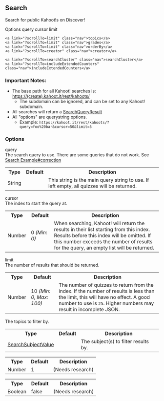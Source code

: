 ## Search
Search for public Kahoot!s on Discover!

<div class="navigation">
  <div>
    <span>Options</span>
    <a link="?scrollTo=query" class="nav">query</a>
    <a link="?scrollTo=cursor" class="nav">cursor</a>
    <a link="?scrollTo=limit" class="nav">limit</a>

    <a link="?scrollTo=limit" class="nav">topics</a>
    <a link="?scrollTo=limit" class="nav">grades</a>
    <a link="?scrollTo=limit" class="nav">orderBy</a>
    <a link="?scrollTo=creator" class="nav">creator</a>

    <a link="?scrollTo=searchCluster" class="nav">searchCluster</a>
    <a link="?scrollTo=includeExtendedCounters" class="nav">includeExtendedCounters</a>
  </div>
</div>

### Important Notes:
- The base path for all Kahoot! searches is: [https://(create).kahoot.it/rest/kahoots/](https://kahoot.it/rest/kahoots/)
  - The subdomain can be ignored, and can be set to any Kahoot! subdomain.
- All searches will return a [SearchQueryResult](#/enum/SearchQueryResult)
- All "options" are querystring options.
  - Example: `https://kahoot.it/rest/kahoots/?query=foo%20bar&cursor=50&limit=5`

### Options

<div>
  <a link="?scrollTo=query" class="nam">query</a>
  <div class="info">
    The search query to use. There are some queries that do not work. See <a href="#/ex/search?scrollTo=correction">Search Example#correction</a>
    <table>
      <tr>
        <th>Type</th>
        <th>Default</th>
        <th>Description</th>
      </tr>
      <tr>
        <td>String</td>
        <td></td>
        <td>This string is the main query string to use. If left empty, all quizzes will be returned.</td>
      </tr>
    </table>
  </div>
</div>

<div>
  <a link="?scrollTo=cursor" class="nam">cursor</a>
  <div class="info">
    The index to start the query at.
    <table>
      <tr>
        <th>Type</th>
        <th>Default</th>
        <th>Description</th>
      </tr>
      <tr>
        <td>Number</td>
        <td>0 <em>(Min: 0)</em></td>
        <td>When searching, Kahoot! will return the results in their list starting from this index. Results before this index will be omitted. If this number exceeds the number of results for the query, an empty list will be returned.</td>
      </tr>
    </table>
  </div>
</div>

<div>
  <a link="?scrollTo=limit" class="nam">limit</a>
  <div class="info">
    The number of results that should be returned.
    <table>
      <tr>
        <th>Type</th>
        <th>Default</th>
        <th>Description</th>
      </tr>
      <tr>
        <td>Number</td>
        <td>10 <em>(Min: 0, Max: 100)</em></td>
        <td>The number of quizzes to return from the index. If the number of results is less than the limit, this will have no effect. A good number to use is <code>25</code>. Higher numbers may result in incomplete JSON.</td>
      </tr>
    </table>
  </div>
</div>

<div>
  <a link="?scrollTo=topics" class="nam"></a>
  <div class="info">
    The topics to filter by.
    <table>
      <tr>
        <th>Type</th>
        <th>Default</th>
        <th>Description</th>
      </tr>
      <tr>
        <td><a href="#/enum/SearchSubjectValue">SearchSubjectValue</a></td>
        <td></td>
        <td>The subject(s) to filter results by.</td>
      </tr>
    </table>
  </div>
</div>

<div>
  <a link="?scrollTo=searchCluster" class="nam"></a>
  <div class="info">
    <table>
      <tr>
        <th>Type</th>
        <th>Default</th>
        <th>Description</th>
      </tr>
      <tr>
        <td>Number</td>
        <td>1</td>
        <td>(Needs research)</td>
      </tr>
    </table>
  </div>
</div>

<div>
  <a link="?scrollTo=includeExtendedCounters" class="nam"></a>
  <div class="info">
  <table>
    <tr>
      <th>Type</th>
      <th>Default</th>
      <th>Description</th>
    </tr>
    <tr>
      <td>Boolean</td>
      <td>false</td>
      <td>(Needs research)</td>
    </tr>
  </table>
  </div>
</div>
